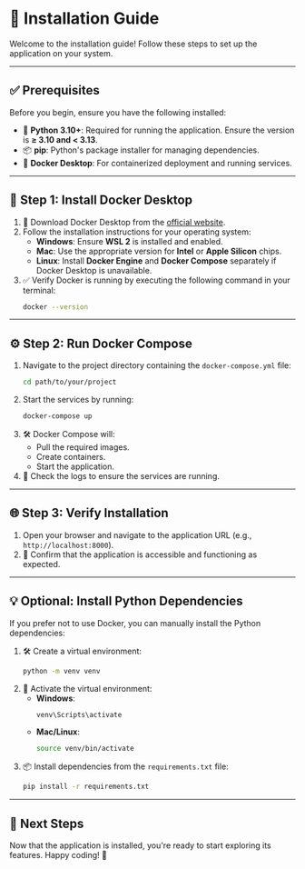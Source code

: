 # 🚀 **Installation Guide**

Welcome to the installation guide! Follow these steps to set up the application on your system.

---

## ✅ **Prerequisites**
Before you begin, ensure you have the following installed:

- 🐍 **Python 3.10+**: Required for running the application. Ensure the version is **≥ 3.10 and < 3.13**.
- 📦 **pip**: Python's package installer for managing dependencies.
- 🐳 **Docker Desktop**: For containerized deployment and running services.

---

## 🐳 **Step 1: Install Docker Desktop**
1. 🔗 Download Docker Desktop from the [official website](https://www.docker.com/products/docker-desktop).
2. Follow the installation instructions for your operating system:
   - **Windows**: Ensure **WSL 2** is installed and enabled.
   - **Mac**: Use the appropriate version for **Intel** or **Apple Silicon** chips.
   - **Linux**: Install **Docker Engine** and **Docker Compose** separately if Docker Desktop is unavailable.
3. ✅ Verify Docker is running by executing the following command in your terminal:
   ```sh
   docker --version
   ```

---

## ⚙️ **Step 2: Run Docker Compose**
1. Navigate to the project directory containing the `docker-compose.yml` file:
   ```sh
   cd path/to/your/project
   ```
2. Start the services by running:
   ```sh
   docker-compose up
   ```
3. 🛠️ Docker Compose will:
   - Pull the required images.
   - Create containers.
   - Start the application.
4. 📜 Check the logs to ensure the services are running.

---

## 🌐 **Step 3: Verify Installation**
1. Open your browser and navigate to the application URL (e.g., `http://localhost:8000`).
2. 🎉 Confirm that the application is accessible and functioning as expected.

---

## 💡 **Optional: Install Python Dependencies**
If you prefer not to use Docker, you can manually install the Python dependencies:

1. 🛠️ Create a virtual environment:
   ```sh
   python -m venv venv
   ```
2. 🔑 Activate the virtual environment:
   - **Windows**:
     ```sh
     venv\Scripts\activate
     ```
   - **Mac/Linux**:
     ```sh
     source venv/bin/activate
     ```
3. 📦 Install dependencies from the `requirements.txt` file:
   ```sh
   pip install -r requirements.txt
   ```

---

## 🎯 **Next Steps**
Now that the application is installed, you're ready to start exploring its features. Happy coding! 🚀